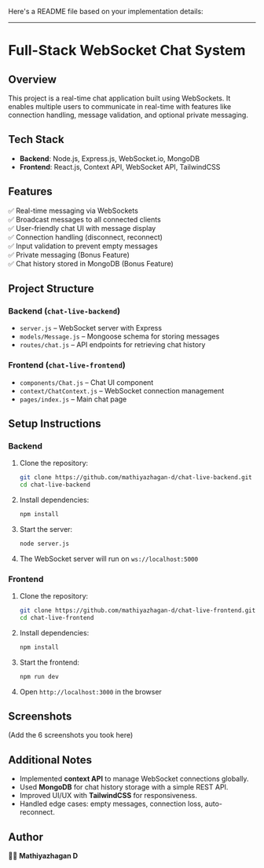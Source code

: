 Here's a README file based on your implementation details:  

---

# Full-Stack WebSocket Chat System  

## Overview  
This project is a real-time chat application built using WebSockets. It enables multiple users to communicate in real-time with features like connection handling, message validation, and optional private messaging.  

## Tech Stack  
- **Backend**: Node.js, Express.js, WebSocket.io, MongoDB  
- **Frontend**: React.js, Context API, WebSocket API, TailwindCSS  

## Features  
✅ Real-time messaging via WebSockets  
✅ Broadcast messages to all connected clients  
✅ User-friendly chat UI with message display  
✅ Connection handling (disconnect, reconnect)  
✅ Input validation to prevent empty messages  
✅ Private messaging (Bonus Feature)  
✅ Chat history stored in MongoDB (Bonus Feature)  

## Project Structure  
### Backend (`chat-live-backend`)  
- `server.js` – WebSocket server with Express  
- `models/Message.js` – Mongoose schema for storing messages  
- `routes/chat.js` – API endpoints for retrieving chat history  

### Frontend (`chat-live-frontend`)  
- `components/Chat.js` – Chat UI component  
- `context/ChatContext.js` – WebSocket connection management  
- `pages/index.js` – Main chat page  

## Setup Instructions  
### Backend  
1. Clone the repository:  
   ```bash
   git clone https://github.com/mathiyazhagan-d/chat-live-backend.git
   cd chat-live-backend
   ```  
2. Install dependencies:  
   ```bash
   npm install
   ```  
3. Start the server:  
   ```bash
   node server.js
   ```  
4. The WebSocket server will run on `ws://localhost:5000`  

### Frontend  
1. Clone the repository:  
   ```bash
   git clone https://github.com/mathiyazhagan-d/chat-live-frontend.git
   cd chat-live-frontend
   ```  
2. Install dependencies:  
   ```bash
   npm install
   ```  
3. Start the frontend:  
   ```bash
   npm run dev
   ```  
4. Open `http://localhost:3000` in the browser  

## Screenshots  
(Add the 6 screenshots you took here)  

## Additional Notes  
- Implemented **context API** to manage WebSocket connections globally.  
- Used **MongoDB** for chat history storage with a simple REST API.  
- Improved UI/UX with **TailwindCSS** for responsiveness.  
- Handled edge cases: empty messages, connection loss, auto-reconnect.  

## Author  
👨‍💻 **Mathiyazhagan D**  

